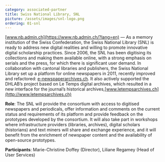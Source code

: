 ```yaml
---
category: associated-partner
title: Swiss National Library, SNL
picture: /assets/images/snl-logo.png
ordering: 01-snl
---
```


[www.nb.admin.ch](https://www.nb.admin.ch/?lang=en) &mdash; As a memory institution of the Swiss Confederation, the Swiss National Library (SNL) is ready to address new digital realities and willing to promote innovative digital scholarship practices. Since 2006, the SNL has been digitising its collections and making them available online, with a strong emphasis on serials and the press, for which there is significant user demand. In collaboration with cantonal libraries and publishers, the Swiss National Library set up a platform for online newspapers in 2011, recently improved and refactored: [e-newspaperarchives.ch](https://www.e-newspaperarchives.ch/). It also actively supported the DHLAB’s project based on Le Temps digital archives, which resulted in a new interface for the journal’s historical archives,[www.letempsarchives.ch](http://www.letempsarchives.ch)

**Role**: The SNL will provide the consortium with access to digitised newspapers and periodicals, offer information and comments on the current status and requirements of its platform and provide feedback on the prototypes developed by the consortium. It will also take part in workshops where infrastructure providers (libraries, archives), digital scholars (historians) and text miners will share and exchange experience, and it will benefit from the enrichment of newspaper content and the availability of open-source prototypes.

**Participants**: Marie-Christine Doffey (Director), Liliane Regamey (Head of User Services)
